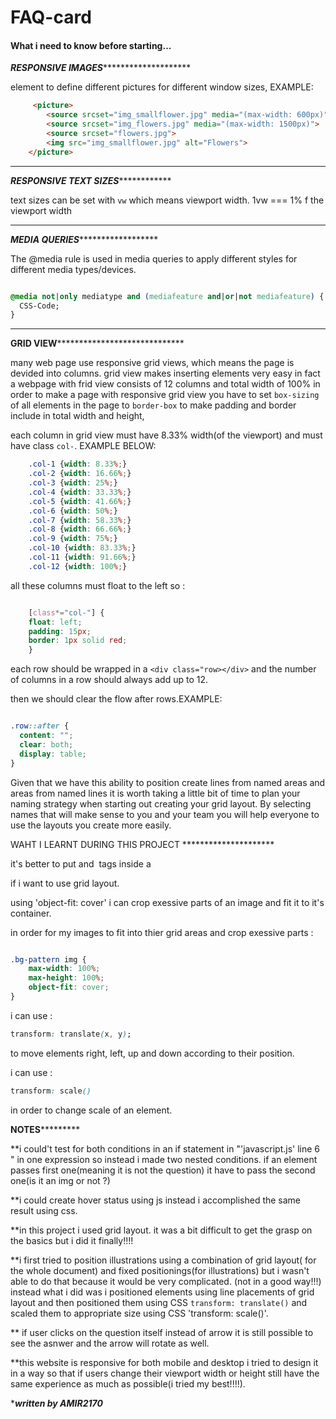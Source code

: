 # FAQ-card


#### What i need to know before starting...

*****************RESPONSIVE IMAGES*************************************

<picture> element to define different pictures for different window sizes, EXAMPLE:

```html
	 <picture>
  		<source srcset="img_smallflower.jpg" media="(max-width: 600px)">
  		<source srcset="img_flowers.jpg" media="(max-width: 1500px)">
  		<source srcset="flowers.jpg">
  		<img src="img_smallflower.jpg" alt="Flowers">
	</picture> 

```

**************************************************************************

*********************RESPONSIVE TEXT SIZES*********************************

text sizes can be set with `vw` which means viewport width.
1vw === 1% f the viewport width

**************************************************************************

*********************MEDIA QUERIES***************************************

The @media rule is used in media queries to apply different styles for different media types/devices.

```CSS

@media not|only mediatype and (mediafeature and|or|not mediafeature) {
  CSS-Code;
}

```

**************************************************************************


******************GRID VIEW***********************************************

many web page use responsive grid views, which means the page is devided into columns. grid view makes inserting elements very easy in fact a webpage with frid view consists of  12 columns and total width of 
100% in order to make a page with responsive grid view you have to set `box-sizing` of all elements in the page to `border-box` to make padding and border include in total width and height,

each column in grid view must have 8.33% width(of the viewport) and must have class `col-`. EXAMPLE BELOW:

```CSS
	.col-1 {width: 8.33%;}
	.col-2 {width: 16.66%;}
	.col-3 {width: 25%;}
	.col-4 {width: 33.33%;}
	.col-5 {width: 41.66%;}
	.col-6 {width: 50%;}
	.col-7 {width: 58.33%;}
	.col-8 {width: 66.66%;}
	.col-9 {width: 75%;}
	.col-10 {width: 83.33%;}
	.col-11 {width: 91.66%;}
	.col-12 {width: 100%;}
```

all these columns must float to the left so :

```CSS

	[class*="col-"] {
  	float: left;
  	padding: 15px;
  	border: 1px solid red;
	}

```

each row should be wrapped in a `<div class="row></div>` and the number of columns in a row should always add up to 12.

then we should clear the flow after rows.EXAMPLE:

```CSS	

.row::after {
  content: "";
  clear: both;
  display: table;
}

```

Given that we have this ability to position create lines from named areas and areas from named lines it is worth taking a little bit of time to plan your naming strategy when 
starting out creating your grid layout.  By selecting names that will make sense to you and your team you will help everyone to use the layouts you create more easily.


WAHT I LEARNT DURING THIS PROJECT  *********************

it's better to put <picture> and <img> tags inside a <div> if i want to use grid layout.

using 'object-fit: cover' i can crop exessive parts of an image and fit it to it's container.

in order for my images to fit into thier grid areas and crop exessive parts :

````CSS

.bg-pattern img {
    max-width: 100%;
    max-height: 100%;
    object-fit: cover;
}

```` 

i can use :

```CSS 
transform: translate(x, y);
```

to move elements right, left, up and down according to their position.


i can use :

```CSS
transform: scale()
```

in order to change scale of an element.

**************************NOTES***********************************

**i could't test for both conditions in an if statement in "'javascript.js' line 6 " in one expression so instead i made two nested conditions.
if an element passes first one(meaning it is not the question) it have to pass the second one(is it an img or not ?) 


**i could create hover status using js instead i accomplished the same result using css.

**in this project i used grid layout. it was a bit difficult to get the grasp on the basics but i did it finally!!!!

**i first tried to position illustrations using a combination of grid layout( for the whole document) and fixed positionings(for illustrations) 
but i wasn't able to do that because it would be very complicated. (not in a good way!!!)
instead what i did was i positioned elements using line placements of grid layout and then positioned them using CSS `transform: translate()` and scaled them
to appropriate size using CSS 'transform: scale()'.

** if user clicks on the question itself instead of arrow it is still possible to see the asnwer and the arrow will rotate as well.

**this website is responsive for both mobile and desktop i tried to design it in a way so that if users change their viewport 
width or height still have the same experience as much as possible(i tried my best!!!!).


**************************written by AMIR2170*************************
